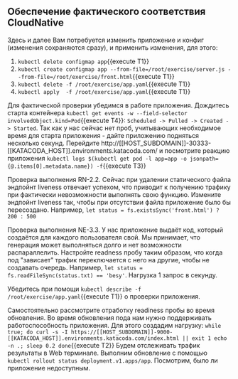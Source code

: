 ## Обеспечение фактического соответствия CloudNative
Здесь и далее Вам потребуется изменить приложение и конфиг (изменения сохраняются сразу), и применить изменения, для этого:
1. `kubectl delete configmap app`{{execute T1}}
2. `kubectl create configmap app --from-file=/root/exercise/server.js --from-file=/root/exercise/front.html`{{execute T1}}
3. `kubectl delete -f /root/exercise/app.yaml`{{execute T1}}
4. `kubectl apply  -f /root/exercise/app.yaml`{{execute T1}}

Для фактической проверки убедимся в работе приложения. Дождитесь старта контейнера `kubectl get events -w --field-selector involvedObject.kind=Pod`{{execute T4}}: `Scheduled -> Pulled -> Created -> Started`. Так как у нас сейчас нет проб, учитывающих необходимое время для старта приложения - дайте приложению подняться несколько секунд. Перейдите http://[[HOST_SUBDOMAIN]]-30333-[[KATACODA_HOST]].environments.katacoda.com/ и посмотрите реакцию приложения `kubectl logs $(kubectl get pod -l app=app -o jsonpath={@.items[0].metadata.name}) -f`{{execute T3}}

Проверка выполнения RN-2.2. Сейчас при удалении статического файла эндпойнт liveness отвечает успехом, что приводит к 
получению трафику при фактически невозможности выполнять свою функцию. Измените эндпойнт liveness так, чтобы при отсутствии файла приложение было бы пересоздано. Например, `let status = fs.existsSync('front.html') ? 200 : 500`

Проверка выполнения NE-3.3. У нас приложение выдаёт код, который создаётся для каждого пользователя свой. Мы принимает, что генерация может выполняться долго и нет возможности распараллелить. Настройте readness пробу таким образом, что 
когда под "зависает" трафик переключается с него на другие, чтобы не создавать очередь. Например, `let status = fs.readFileSync(status.txt) == 'besy'`. Нагрузка 1 запрос в секунду.

Убедитесь при помощи `kubectl describe -f /root/exercise/app.yaml`{{execute T1}} о проверки приложения.

Самостоятельно рассмотрите отработку readiness пробы во время обновления. Во время обновления пода нам нужно поддерживать работоспособность приложения. Для этого создадим нагрузку:
``
while true; do
  curl -s -I https://[[HOST_SUBDOMAIN]]-9000-[[KATACODA_HOST]].environments.katacoda.com/index.html || exit 1
  echo -n .;
  sleep 0.2
done
``{{execute T2}}
Будем отслеживать трафик результаты в Web терминале. Выполним обновление с помощью ``kubectl rollout status deployment.v1.apps/app``. Посмотрим, было ли приложение недоступным.
